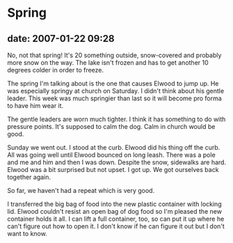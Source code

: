 # Spring #

## date: 2007-01-22 09:28 ##

No, not that spring! It's 20 something outside, snow-covered and
probably more snow on the way. The lake isn't frozen and has to get
another 10 degrees colder in order to freeze.

The spring I'm talking about is the one that causes Elwood to jump up.
He was especially springy at church on Saturday. I didn't think about
his gentle leader. This week was much springier than last so it will
become pro forma to have him wear it.

The gentle leaders are worn much tighter. I think it has something to
do with pressure points. It's supposed to calm the dog. Calm in church
would be good.

Sunday we went out. I stood at the curb. Elwood did his thing off the
curb. All was going well until Elwood bounced on long leash. There was
a pole and me and him and then I was down. Despite the snow, sidewalks
are hard. Elwood was a bit surprised but not upset. I got up. We got
ourselves back together again.

So far, we haven't had a repeat which is very good.

I transferred the big bag of food into the new plastic container with
locking lid. Elwood couldn't resist an open bag of dog food so I'm
pleased the new container holds it all. I can lift a full container,
too, so can put it up where he can't figure out how to open it. I
don't know if he can figure it out but I don't want to know.
